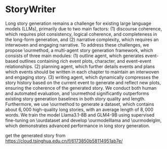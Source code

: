 # StoryWriter
Long story generation remains a challenge for existing large language models (LLMs), primarily due to two main factors: (1) discourse coherence, which requires plot consistency, logical coherence, and completeness in the long-form generation, and (2) narrative complexity, which requires an interwoven and engaging narrative.
To address these challenges, we propose \ourmethod, a multi-agent story generation framework, which consists of three main modules: (1) outline agent, which generates event-based outlines containing rich event plots, character, and event-event relationships. (2) planning agent, which further details events and plans which events should be written in each chapter to maintain an interwoven and engaging story. (3) writing agent, which dynamically compresses the story history based on the current event to generate and reflect new plots, ensuring the coherence of the generated story. We conduct both human and automated evaluation, and \ourmethod significantly outperforms existing story generation baselines in both story quality and length. 
Furthermore, we use \ourmethod to generate a dataset, which contains about $6,000$ high-quality long stories, with an average length of $8,000$ words. We train the model Llama3.1-8B and GLM4-9B using supervised fine-tuning on \ourdataset and develop \ourmodelllama and \ourmodelglm, which demonstrates advanced performance in long story generation.

get the generated story from https://cloud.tsinghua.edu.cn/f/6173850b58114951ab7e/
